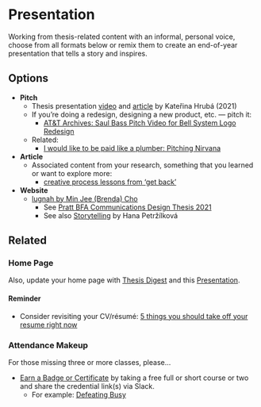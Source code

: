 # Presentation

Working from thesis-related content with an informal, personal voice, choose from all formats below or remix them to create an end-of-year presentation that tells a story and inspires.

## Options

- **Pitch**
  - Thesis presentation [video](https://english-for-designers-vskk.wistia.com/medias/juikgsr95j) and [article](https://github.com/hruba/english-for-designers/blob/main/09-summary-details/thesis-summary-details.md) by Kateřina Hrubá (2021)
  - If you’re doing a redesign, designing a new product, etc. — pitch it:
    - [AT&T Archives: Saul Bass Pitch Video for Bell System Logo Redesign](https://www.youtube.com/watch?v=xKu2de0yCJI)
  - Related:
    - [I would like to be paid like a plumber: Pitching Nirvana](https://news.lettersofnote.com/p/nirvana)
- **Article**
  - Associated content from your research, something that you learned or want to explore more:
    - [creative process lessons from ‘get back’](https://bradfrost.com/blog/post/creative-process-lessons-from-get-back/)
- **Website**
  - [lugnah by Min Jee (Brenda) Cho](https://www.brendaminjeecho.com/work/lugnah)
    - See [Pratt BFA Communications Design Thesis 2021](http://bfacomdthesis.pratt.edu)
    - See also [Storytelling](https://petrzilkovah.github.io/english-for-designers/06-storytelling/) by Hana Petržílková

## Related

### Home Page

Also, update your home page with [Thesis Digest](10-thesis-digest.md) and this [Presentation](11-presentation.md).

#### Reminder

- Consider revisiting your CV/résumé: [5 things you should take off your resume right now](https://www.fastcompany.com/90735286/5-things-you-should-take-off-your-resume-right-now)

### Attendance Makeup

For those missing three or more classes, please…

- [Earn a Badge or Certificate](https://thegymnasium.com/courses) by taking a free full or short course or two and share the credential link(s) via Slack.
  - For example: [Defeating Busy](https://thegymnasium.com/courses/GYM/001/0/about)